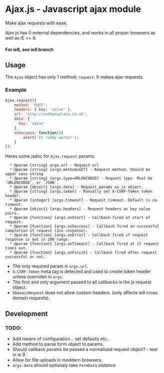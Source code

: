 # Ajax.js - Javascript ajax module

Make ajax requests with ease.

Ajax.js has 0 external dependencies, and works in all proper browsers as well as IE >= 9.

#### For ie8, see ie8 branch

## Usage

The `Ajax` object has only 1 method; `request`. It makes ajax requests.

### Example

```javascript
Ajax.request({
    method: 'POST',
    headers: { key: 'value' },
    url: 'http://nathansplace.co.uk',
    data: {
      key: 'value'
    },
    onSuccess: function(){
        alert('It ruddy works!');
    }
});
```

Heres some jsdoc for `Ajax.request` params:

```
  * @param {string} args.url - Request url
  * @param {string} [args.method=GET] - Request method. Should be upper case string
  * @param {string} [args.type=URLENCODED] - Request type. Must be `URLENCODED`, or `JSON`.
  * @param {object} [args.data] - Request params as js object.
  * @param {string} [args.token] - Manually set X-CSRF-Token token header.
  * @param {integer} [args.timeout] - Request timeout. Default is no timeout.
  * @param {object} [args.headers] - Request headers as key value pairs.
  * @param {function} [args.onStart] - Callback fired at start of request.
  * @param {function} [args.onSuccess] - Callback fired on successful completion of request (2xx response).
  * @param {function} [args.onError] - Callback fired if request response is not in 200 range.
  * @param {function} [args.onTimeout] - Callback fired at if request times out.
  * @param {function} [args.onFinish] - Callback fired after request successful or not.
```

* The only required param is `args.url`.
* `X-CSRF-Token` meta tag is detected and used to create token header unless overriden in `args`.
* The first and only argument passed to all callbacks is the js request object.
* `XDomainRequest` does not allow custom headers. (only affects ie9 cross domain requests).

## Development

### TODO:

* Add means of configuration... set defaults etc..
* Add method to parse form object to params.
* Should callback params be passed a normalized request object? - test in ie 9
* Allow for file uploads in moddern browsers.
* `args.data` should optionaly take `FormData` instance
